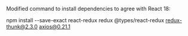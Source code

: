 Modified command to install dependencies to agree with React 18:

npm install --save-exact react-redux redux @types/react-redux redux-thunk@2.3.0 axios@0.21.1